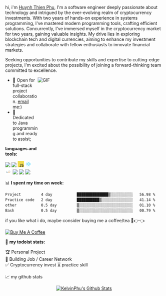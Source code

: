 hi, i'm [Huynh Thien Phu](https://huynhthienphu-portfolio.netlify.app/), I'm a software engineer deeply passionate about technology and intrigued by the ever-evolving realm of cryptocurrency investments. With two years of hands-on experience in systems programming, I've mastered modern programming tools, crafting efficient solutions. Concurrently, I've immersed myself in the cryptocurrency market for two years, gaining valuable insights. My drive lies in exploring blockchain tech and digital currencies, aiming to enhance my investment strategies and collaborate with fellow enthusiasts to innovate financial markets. 

Seeking opportunities to contribute my skills and expertise to cutting-edge projects, I'm excited about the possibility of joining a forward-thinking team committed to excellence.


  <img align="right" alt="GIF" src="https://github.com/abhisheknaiidu/abhisheknaiidu/blob/master/code.gif?raw=true" width="400" height="300" />
  
- 💼 Open for full-stack project collaboration. [email](phuhuynh197@gmail.com) me:)
- 💬 Dedicated to Java programming and ready to assist;

**languages and tools:** 

<code><img height="20" src="https://github.com/KelvinPhu/Website-Portfolio/assets/102346766/182d9c0f-a675-4107-afd8-2c08419e4e74"></code>
<code><img height="20" src="https://github.com/KelvinPhu/Website-Portfolio/assets/102346766/0c65df00-cd25-406b-8a66-1589c8147291"></code>
<code><img height="20" src="https://raw.githubusercontent.com/github/explore/80688e429a7d4ef2fca1e82350fe8e3517d3494d/topics/javascript/javascript.png"></code>
<code><img height="20" src="https://raw.githubusercontent.com/github/explore/80688e429a7d4ef2fca1e82350fe8e3517d3494d/topics/react/react.png"></code>
<code><img height="20" src="https://raw.githubusercontent.com/github/explore/80688e429a7d4ef2fca1e82350fe8e3517d3494d/topics/mysql/mysql.png"></code>
<code><img height="20" src="https://cdn.jsdelivr.net/gh/devicons/devicon/icons/mongodb/mongodb-plain.svg"></code>
<code><img height="20" src="https://cdn.jsdelivr.net/gh/devicons/devicon/icons/git/git-plain.svg"></code>
<code><img height="20" src="https://github.com/KelvinPhu/Website-Portfolio/assets/102346766/e2e839c2-87e3-471c-a25b-48bcb13205b5"></code>

📊 **I spent my time on week:**
<!--START_SECTION:waka-->

```txt
Project         4 day           ██████████████▒░░░░░░░░░░   56.98 %
Practice code   2 day           ██████████▒░░░░░░░░░░░░░░   41.14 %
other           0.5 day         ▒░░░░░░░░░░░░░░░░░░░░░░░░   01.10 %
Bash            0.5 day         ▒░░░░░░░░░░░░░░░░░░░░░░░░   00.79 %
```

<!--END_SECTION:waka-->

if you like what i do, maybe consider buying me a coffee/tea 🥺👉👈

<a href="/" target="_blank"><img src="https://cdn.buymeacoffee.com/buttons/v2/default-red.png" alt="Buy Me A Coffee" width="150" ></a>

🚧 **my todoist stats:**
<!-- TODO-IST:START -->
🏆  Personal Project         
🌸  Building Job / Career Network         
✅  Cryptocurrency invest
⏳  practice skill
<!-- TODO-IST:END -->


📈 my github stats

<p align="center"> <a href="https://github.com/anuraghazra/github-readme-stats"><img alt="KelvinPhu's Github Stats" src="https://denvercoder1-github-readme-stats.vercel.app/api/?username=KelvinPhu&show_icons=true&include_all_commits=true&count_private=true&theme=react&hide_border=true&bg_color=1F222E&title_color=F85D7F&icon_color=F8D866" height="192px"/></a>


